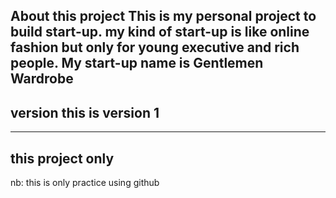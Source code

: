 About this project 
This is my personal project to build start-up. 
my kind of start-up is like online fashion but only 
for young executive and rich people. My start-up name is 
Gentlemen Wardrobe
---
version
this is version 1
----
----
this project only 
---
nb: this is only practice using github
